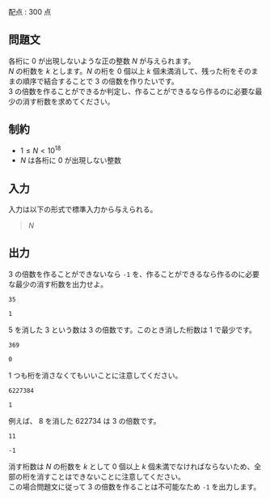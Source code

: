 配点 : $300$ 点

## 問題文

各桁に $0$ が出現しないような正の整数 $N$ が与えられます。<br>
$N$ の桁数を $k$ とします。$N$ の桁を $0$ 個以上 $k$ 個未満消して、残った桁をそのままの順序で結合することで $3$ の倍数を作りたいです。<br>
$3$ の倍数を作ることができるか判定し、作ることができるなら作るのに必要な最少の消す桁数を求めてください。  

## 制約

- $1 \le N \lt 10^{18}$
- $N$ は各桁に $0$ が出現しない整数

## 入力

入力は以下の形式で標準入力から与えられる。

> $N$

## 出力

$3$ の倍数を作ることができないなら `-1` を、作ることができるなら作るのに必要な最少の消す桁数を出力せよ。

```input1
35
```

```output1
1
```

$5$ を消した $3$ という数は $3$ の倍数です。このとき消した桁数は $1$ で最少です。

```input2
369
```

```output2
0
```

$1$ つも桁を消さなくてもいいことに注意してください。

```input3
6227384
```

```output3
1
```

例えば、 $8$ を消した $622734$ は $3$ の倍数です。  

```input4
11
```

```output4
-1
```

消す桁数は $N$ の桁数を $k$ として $0$ 個以上 $k$ 個未満でなければならないため、全部の桁を消すことはできないことに注意してください。<br>
この場合問題文に従って $3$ の倍数を作ることは不可能なため `-1` を出力します。